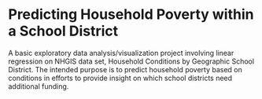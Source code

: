 # Predicting Household Poverty within a School District
A basic exploratory data analysis/visualization project involving linear regression on NHGIS data set, Household Conditions by Geographic School District.
The intended purpose is to predict household poverty based on conditions in efforts to provide insight on which school districts need additional funding.
